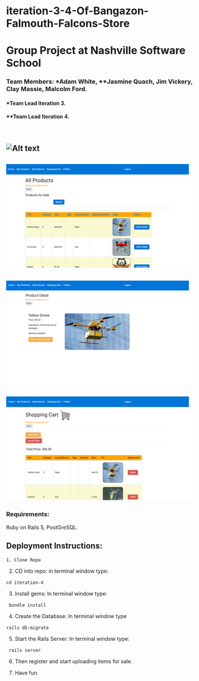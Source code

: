# iteration-3-4-Of-Bangazon-Falmouth-Falcons-Store
# Group Project at Nashville Software School
### Team Members: *Adam White, **Jasmine Quach, Jim Vickery, Clay Massie, Malcolm Ford.
#### *Team Lead Iteration 3.
#### **Team Lead Iteration 4.
<br>


![Alt text](bang1.png?raw=true "Title")
----------------------------------------
![Alt text](bang4.png?raw=true "Title")
----------------------------------------
![Alt text](bang2.png?raw=true "Title")
----------------------------------------
![Alt text](bang3.png?raw=true "Title")
----------------------------------------

### Requirements:
Ruby on Rails 5, PostGreSQL.

## Deployment Instructions:

```
1. Clone Repo
```
2. CD into repo: in terminal window type:
```
cd iteration-4
```
3. Install gems: In terminal window type:
```
 bundle install
```
4. Create the Database: In terminal window type
```
rails db:migrate
 ```
5. Start the Rails Server: In terminal window type:
```
 rails server
 ```
6. Then register and start uploading items for sale.

7. Have fun.
